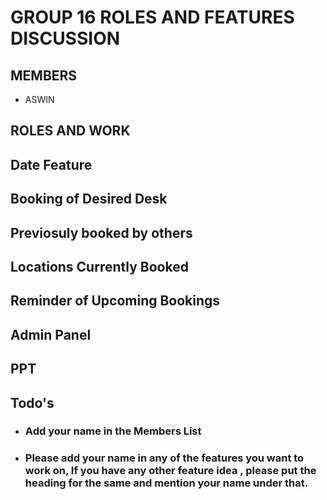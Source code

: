 # GROUP 16 ROLES AND FEATURES DISCUSSION

## MEMBERS 
- ASWIN

## ROLES AND WORK

## Date Feature

## Booking of Desired Desk

## Previosuly booked by others

## Locations Currently Booked

## Reminder of Upcoming Bookings 

## Admin Panel

## PPT 

## Todo's

- ### Add your name in the Members List
- ### Please add your name in any of the features you want to work on, If you have any other feature idea , please put the heading for the same and mention your name under that. 